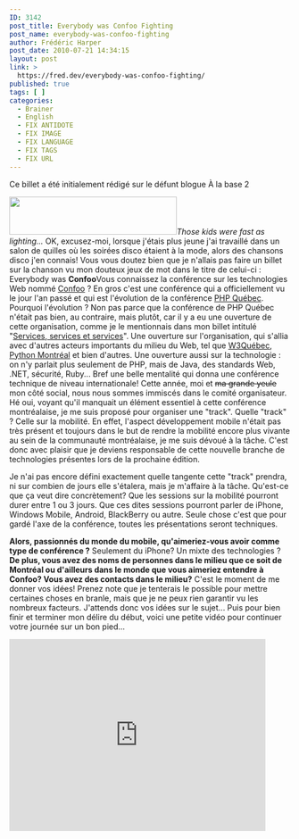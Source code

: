```yaml
---
ID: 3142
post_title: Everybody was Confoo Fighting
post_name: everybody-was-confoo-fighting
author: Frédéric Harper
post_date: 2010-07-21 14:34:15
layout: post
link: >
  https://fred.dev/everybody-was-confoo-fighting/
published: true
tags: [ ]
categories:
  - Brainer
  - English
  - FIX ANTIDOTE
  - FIX IMAGE
  - FIX LANGUAGE
  - FIX TAGS
  - FIX URL
---
```

<div id="deadblog">
  Ce billet a été initialement rédigé sur le défunt blogue À la base 2
</div>

<img title="confoo" src="http://fred.dev/wp-content/uploads/2010/07/confoo-300x68.png" alt="" width="300" height="68" />*Those kids were fast as lighting...* OK, excusez-moi, lorsque j'étais plus jeune j'ai travaillé dans un salon de quilles où les soirées disco étaient à la mode, alors des chansons disco j'en connais! Vous vous doutez bien que je n'allais pas faire un billet sur la chanson vu mon douteux jeux de mot dans le titre de celui-ci : Everybody was **Confoo**Vous connaissez la conférence sur les technologies Web nommé [Confoo][1] ? En gros c'est une conférence qui a officiellement vu le jour l'an passé et qui est l'évolution de la conférence [PHP Québec][2]. Pourquoi l'évolution ? Non pas parce que la conférence de PHP Québec n'était pas bien, au contraire, mais plutôt, car il y a eu une ouverture de cette organisation, comme je le mentionnais dans mon billet intitulé "[Services, services et services][3]". Une ouverture sur l'organisation, qui s'allia avec d'autres acteurs importants du milieu du Web, tel que [W3Québec][4], [Python Montréal][5] et bien d'autres. Une ouverture aussi sur la technologie : on n'y parlait plus seulement de PHP, mais de Java, des standards Web, .NET, sécurité, Ruby... Bref une belle mentalité qui donna une conférence technique de niveau internationale!
Cette année, moi et <span style="text-decoration:line-through">ma grande yeule</span> mon côté social, nous nous sommes immiscés dans le comité organisateur. Hé oui, voyant qu'il manquait un élément essentiel à cette conférence montréalaise, je me suis proposé pour organiser une "track". Quelle "track" ? Celle sur la mobilité. En effet, l'aspect développement mobile n'était pas très présent et toujours dans le but de rendre la mobilité encore plus vivante au sein de la communauté montréalaise, je me suis dévoué à la tâche. C'est donc avec plaisir que je deviens responsable de cette nouvelle branche de technologies présentes lors de la prochaine édition.

Je n'ai pas encore défini exactement quelle tangente cette "track" prendra, ni sur combien de jours elle s'étalera, mais je m'affaire à la tâche. Qu'est-ce que ça veut dire concrètement? Que les sessions sur la mobilité pourront durer entre 1 ou 3 jours. Que ces dites sessions pourront parler de iPhone, Windows Mobile, Android, BlackBerry ou autre. Seule chose c'est que pour gardé l'axe de la conférence, toutes les présentations seront techniques.

**Alors, passionnés du monde du mobile, qu'aimeriez-vous avoir comme type de conférence ?** Seulement du iPhone? Un mixte des technologies ? **De plus, vous avez des noms de personnes dans le milieu que ce soit de Montréal ou d'ailleurs dans le monde que vous aimeriez entendre à Confoo? Vous avez des contacts dans le milieu?** C'est le moment de me donner vos idées! Prenez note que je tenterais le possible pour mettre certaines choses en branle, mais que je ne peux rien garantir vu les nombreux facteurs. J'attends donc vos idées sur le sujet...
Puis pour bien finir et terminer mon délire du début, voici une petite vidéo pour continuer votre journée sur un bon pied...

<p style="text-align:center">
  <div class="embed video YouTube">
    <iframe width="459" height="344" src="https://www.youtube.com/embed/jhUkGIsKvn0?feature=oembed" frameborder="0" allowfullscreen></iframe>
  </div>
</p>

 [1]: https://confoo.ca "Site Web de la conférence Confoo"
 [2]: https://www.phpquebec.org/ "Site Web de PHP Québec"
 [3]: https://fred.dev/services-services-et-services/ "Mon billet nommé Services, services et services"
 [4]: https://w3qc.org "Site Web du W3Québec"
 [5]: https://montrealpython.org/ "Site Web de Python Montréal"